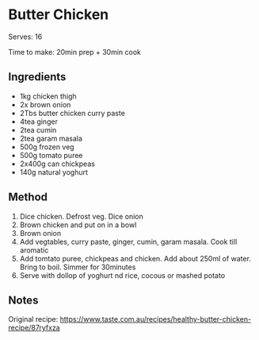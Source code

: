 # Butter Chicken

Serves: 16

Time to make: 20min prep + 30min cook

## Ingredients

* 1kg chicken thigh
* 2x brown onion
* 2Tbs butter chicken curry paste
* 4tea ginger
* 2tea cumin
* 2tea garam masala
* 500g frozen veg
* 500g tomato puree
* 2x400g can chickpeas
* 140g natural yoghurt

## Method

1. Dice chicken. Defrost veg. Dice onion
2. Brown chicken and put on in a bowl
3. Brown onion
4. Add vegtables, curry paste, ginger, cumin, garam masala. Cook till aromatic
5. Add tomtato puree, chickpeas and chicken. Add about 250ml of water. Bring to boil. Simmer for 30minutes
6. Serve with dollop of yoghurt nd rice, cocous or mashed potato


## Notes

Original recipe: https://www.taste.com.au/recipes/healthy-butter-chicken-recipe/87ryfxza
